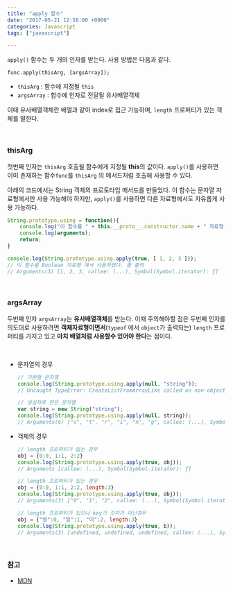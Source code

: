 ```yaml
---
title: "apply 함수"
date: "2017-05-21 12:58:00 +0900"
categories: Javascript
tags: ["javascript"]

---
```


`apply()` 함수는 두 개의 인자를 받는다. 사용 방법은 다음과 같다.

```
func.apply(thisArg, [argsArray]);
```

- `thisArg` : 함수에 지정될 `this`
- `argsArray` : 함수에 인자로 전달될 유사배열객체

이때 유사배열객체란 배열과 같이 index로 접근 가능하며, `length` 프로퍼티가 있는 객체를 말한다.

<br>

### thisArg

첫번째 인자는 `thisArg` 호출될 함수에게 지정될 **this**의 값이다. `apply()`를 사용하면 이미 존재하는 함수`func`를 `thisArg` 의 메서드처럼 호출해 사용할 수 있다. 

아래의 코드에서는 String 객체의 프로토타입 메서드를 만들었다. 이 함수는 문자열 자료형에서만 사용 가능해야 하지만, `apply()`를 사용하면 다른 자료형에서도 자유롭게 사용 가능하다. 

```js
String.prototype.using = function(){
    console.log("이 함수를 " + this.__proto__.constructor.name + " 자료형 에서 사용하였다.");
    console.log(arguments);
    return;
}

console.log(String.prototype.using.apply(true, [ 1, 2, 3 ]));
// 이 함수를 Boolean 자료형 에서 사용하였다. 를 출력
// Arguments(3) [1, 2, 3, callee: (...), Symbol(Symbol.iterator): ƒ]
```

<br>

### argsArray

두번째 인자 `argsArray`는 **유사배열객체**를 받는다. 이때 주의해야할 점은 두번째 인자를 의도대로 사용하려면 **객체자료형이면서**(`typeof` 에서 `object`가 출력되는) `length` 프로퍼티를 가지고 있고 **마치 배열처럼 사용할수 있어야 한다**는 점이다.

<br>

- 문자열의 경우

    ```js
    // 기본형 문자열
    console.log(String.prototype.using.apply(null, "string"));
    // Uncaught TypeError: CreateListFromArrayLike called on non-object

    // 생성자로 만든 문자열
    var string = new String("string");
    console.log(String.prototype.using.apply(null, string));
    // Arguments(6) ["s", "t", "r", "i", "n", "g", callee: (...), Symbol(Symbol.iterator): ƒ]
    ```

- 객체의 경우

    ```js
    // length 프로퍼티가 없는 경우
    obj = {0:0, 1:1, 2:2}
    console.log(String.prototype.using.apply(true, obj));
    // Arguments [callee: (...), Symbol(Symbol.iterator): ƒ]

    // length 프로퍼티가 있는 경우
    obj = {0:0, 1:1, 2:2, length:3}
    console.log(String.prototype.using.apply(true, obj));
    // Arguments(3) ["0", "1", "2", callee: (...), Symbol(Symbol.iterator): ƒ]

    // length 프로퍼티가 있으나 key가 숫자가 아닌경우
    obj = {"영":0, "일":1, "이":2, length:3}
    console.log(String.prototype.using.apply(true, b));
    // Arguments(3) [undefined, undefined, undefined, callee: (...), Symbol(Symbol.iterator): ƒ]
    ```

<br>

### 참고

- [MDN](https://developer.mozilla.org/ko/docs/Web/JavaScript/Reference/Global_Objects/Function/apply)

